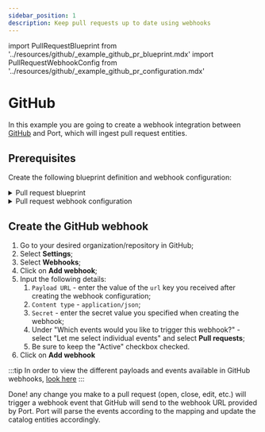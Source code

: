 ```yaml
---
sidebar_position: 1
description: Keep pull requests up to date using webhooks
---
```


import PullRequestBlueprint from '../resources/github/\_example_github_pr_blueprint.mdx'
import PullRequestWebhookConfig from '../resources/github/\_example_github_pr_configuration.mdx'

# GitHub

In this example you are going to create a webhook integration between [GitHub](https://github.com) and Port, which will ingest pull request entities.

## Prerequisites

Create the following blueprint definition and webhook configuration:

<details>
<summary>Pull request blueprint</summary>

<PullRequestBlueprint/>

</details>

<details>
<summary>Pull request webhook configuration</summary>

Remember to replace the `WEBHOOK_SECRET` with the real secret you specify when creating the webhook in GitHub.

<PullRequestWebhookConfig/>

</details>

## Create the GitHub webhook

1. Go to your desired organization/repository in GitHub;
2. Select **Settings**;
3. Select **Webhooks**;
4. Click on **Add webhook**;
5. Input the following details:
   1. `Payload URL` - enter the value of the `url` key you received after creating the webhook configuration;
   2. `Content type` - `application/json`;
   3. `Secret` - enter the secret value you specified when creating the webhook;
   4. Under "Which events would you like to trigger this webhook?" - select "Let me select individual events" and select **Pull requests**;
   5. Be sure to keep the "Active" checkbox checked.
6. Click on **Add webhook**

:::tip
In order to view the different payloads and events available in GitHub webhooks, [look here](https://docs.github.com/en/webhooks-and-events/webhooks/webhook-events-and-payloads)
:::

Done! any change you make to a pull request (open, close, edit, etc.) will trigger a webhook event that GitHub will send to the webhook URL provided by Port. Port will parse the events according to the mapping and update the catalog entities accordingly.
